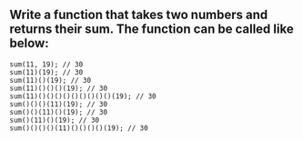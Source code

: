 ## Write a function that takes two numbers and returns their sum. The function can be called like below:

```
sum(11, 19); // 30
sum(11)(19); // 30
sum(11)()(19); // 30
sum(11)()()()(19); // 30
sum(11)()()()()()()()()()(19); // 30
sum()()()(11)(19); // 30
sum()()(11)()(19); // 30
sum()(11)()(19); // 30
sum()()()()(11)()()()()(19); // 30
```
